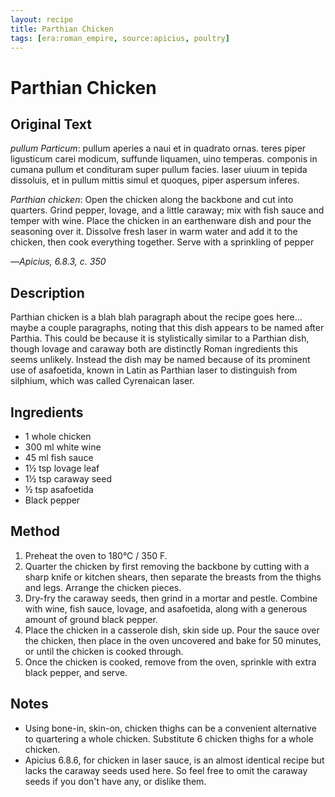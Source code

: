 ```yaml
---
layout: recipe
title: Parthian Chicken
tags: [era:roman_empire, source:apicius, poultry]
---
```


# Parthian Chicken

## Original Text
*pullum Particum*: pullum aperies a naui et in quadrato ornas. teres piper ligusticum carei modicum, suffunde liquamen, uino temperas. componis in cumana pullum et condituram super pullum facies. laser uiuum in tepida dissoluis, et in pullum mittis simul et quoques, piper aspersum inferes.

*Parthian chicken*: Open the chicken along the backbone and cut into quarters. Grind pepper, lovage, and a little caraway; mix with fish sauce and temper with wine. Place the chicken in an earthenware dish and pour the seasoning over it. Dissolve fresh laser in warm water and add it to the chicken, then cook everything together. Serve with a sprinkling of pepper

—*Apicius, 6.8.3, c. 350*

## Description
Parthian chicken is a blah blah paragraph about the recipe goes here… maybe a couple paragraphs, noting that this dish appears to be named after Parthia. This could be because it is stylistically similar to a Parthian dish, though lovage and caraway both are distinctly Roman ingredients this seems unlikely. Instead the dish may be named because of its prominent use of asafoetida, known in Latin as Parthian laser to distinguish from silphium, which was called Cyrenaican laser.

## Ingredients
- 1 whole chicken
- 300 ml white wine
- 45 ml fish sauce
- 1½ tsp lovage leaf
- 1½ tsp caraway seed
- ½ tsp asafoetida
- Black pepper

## Method
1. Preheat the oven to 180°C / 350 F.
2. Quarter the chicken by first removing the backbone by cutting with a sharp knife or kitchen shears, then separate the breasts from the thighs and legs. Arrange the chicken pieces.
3. Dry-fry the caraway seeds, then grind in a mortar and pestle. Combine with wine, fish sauce, lovage, and asafoetida, along with a generous amount of ground black pepper.
4. Place the chicken in a casserole dish, skin side up. Pour the sauce over the chicken, then place in the oven uncovered and bake for 50 minutes, or until the chicken is cooked through.
5. Once the chicken is cooked, remove from the oven, sprinkle with extra black pepper, and serve.

## Notes
- Using bone-in, skin-on, chicken thighs can be a convenient alternative to quartering a whole chicken. Substitute 6 chicken thighs for a whole chicken.
- Apicius 6.8.6, for chicken in laser sauce, is an almost identical recipe but lacks the caraway seeds used here. So feel free to omit the caraway seeds if you don't have any, or dislike them.